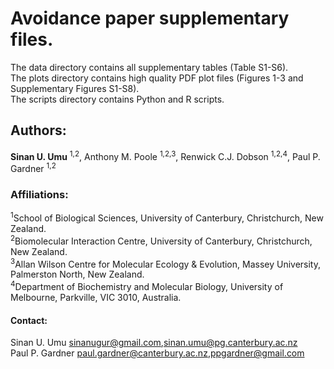 # Avoidance paper supplementary files.

The data directory contains all supplementary tables (Table S1-S6).  
The plots directory contains high quality PDF plot files (Figures 1-3 and Supplementary Figures S1-S8).  
The scripts directory contains Python and R scripts.  




## Authors: 	 	 	
<strong>Sinan U. Umu</strong> <sup>1,2</sup>, Anthony M. Poole <sup>1,2,3</sup>, Renwick C.J. Dobson <sup>1,2,4</sup>, Paul P. Gardner <sup>1,2</sup>

### Affiliations: 	 	
<sup>1</sup>School of Biological Sciences, University of Canterbury, Christchurch, New Zealand.  
<sup>2</sup>Biomolecular Interaction Centre, University of Canterbury, Christchurch, New Zealand.  
<sup>3</sup>Allan Wilson Centre for Molecular Ecology & Evolution, Massey University, Palmerston North, New Zealand.  
<sup>4</sup>Department of Biochemistry and Molecular Biology, University of Melbourne, Parkville, VIC 3010, Australia.  

#### Contact:  
Sinan U. Umu sinanugur@gmail.com,sinan.umu@pg.canterbury.ac.nz  
Paul P. Gardner paul.gardner@canterbury.ac.nz,ppgardner@gmail.com  
